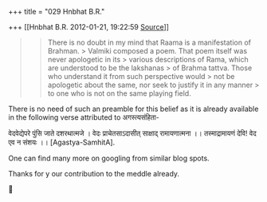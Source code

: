 +++
title = "029 Hnbhat B.R."

+++
[[Hnbhat B.R.	2012-01-21, 19:22:59 [Source](https://groups.google.com/g/samskrita/c/KUNziKm9fDQ)]]



> 
> >   
> > 
> > 
> > There is no doubt in my mind that Raama is a manifestation of Brahman. > Valmiki composed a poem. That poem itself was never apologetic in its > various descriptions of Rama, which are understood to be the lakshanas > of Brahma tattva. Those who understand it from such perspective would > not be apologetic about the same, nor seek to justify it in any manner > to one who is not on the same playing field.
> > 
> > 
> >   
> > 

  

There is no need of such an preamble for this belief as it is already available in the following verse attributed to अगस्त्यसंहिता-

  

वेदवेद्येपरे पुंसि जाते दशरथात्मजे । वेदः प्राचेतसाऽदासीत् साक्षाद् रामायणात्मना ।। तस्माद्रामायणं देवि! वेद एव न संशयः ।। \[Agastya-SamhitA\].

  

One can find many more on googling from similar blog spots.

  

Thanks for y our contribution to the meddle already.  





